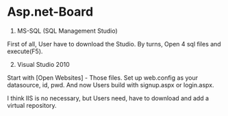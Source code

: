 # Asp.net-Board

1. MS-SQL (SQL Management Studio)

First of all, User have to download the Studio.
By turns, Open 4 sql files and execute(F5).

2. Visual Studio 2010

Start with [Open Websites] - Those files.
Set up web.config as your datasource, id, pwd.
And now Users build with signup.aspx or login.aspx.

I think IIS is no necessary, but Users need, have to download and add a virtual repository.
